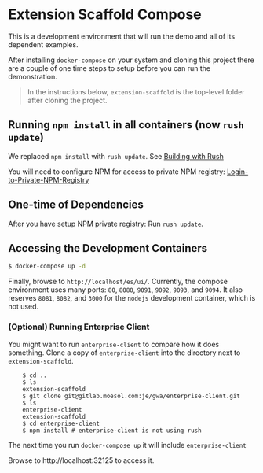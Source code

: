 # Extension Scaffold Compose

This is a development environment that will run the demo
and all of its dependent examples.

After installing `docker-compose` on your system and cloning this project
there are a couple of one time steps to setup before you can run the demonstration.

> In the instructions below, `extension-scaffold` is the top-level folder after cloning the project.

## Running `npm install` in all containers (now `rush update`)

We replaced `npm install` with `rush update`.
See [Building with Rush](../documentation/Building-with-Rush.md)

You will need to configure NPM for access to private NPM registry: [Login-to-Private-NPM-Registry](../documentation/Login-to-Private-NPM-Registry.md)

## One-time of Dependencies

After you have setup NPM private registry:
Run `rush update`.

## Accessing the Development Containers

```bash
$ docker-compose up -d
```

Finally, browse to `http://localhost/es/ui/`. 
Currently, the compose environment uses many ports: `80`, `8080`, `9091`, `9092`, `9093`, and `9094`. 
It also reserves `8081`, `8082`, and `3000` for the `nodejs` development container, which is not used.

### (Optional) Running Enterprise Client

You might want to run `enterprise-client` to compare how it does something.
Clone a copy of `enterprise-client` into the directory next to `extension-scaffold`.

```
    $ cd ..
    $ ls 
    extension-scaffold
    $ git clone git@gitlab.moesol.com:je/gwa/enterprise-client.git
    $ ls
    enterprise-client
    extension-scaffold
    $ cd enterprise-client
    $ npm install # enterprise-client is not using rush
```

The next time you run `docker-compose up` it will include `enterprise-client`

Browse to http://localhost:32125 to access it.

